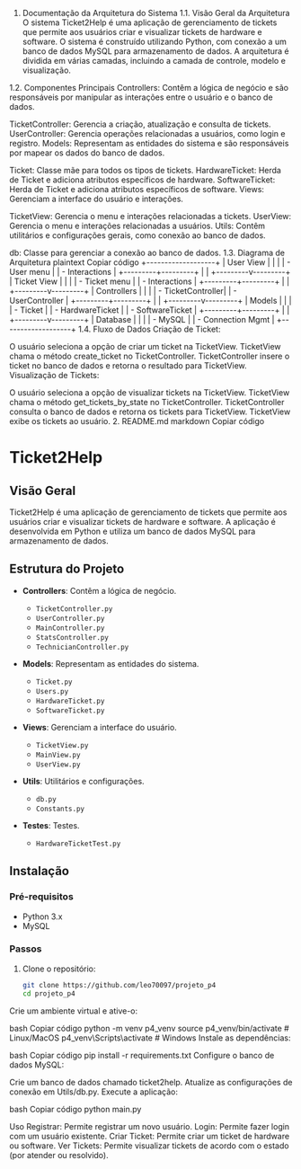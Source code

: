 1. Documentação da Arquitetura do Sistema
1.1. Visão Geral da Arquitetura
O sistema Ticket2Help é uma aplicação de gerenciamento de tickets que permite aos usuários criar e visualizar tickets de hardware e software. O sistema é construído utilizando Python, com conexão a um banco de dados MySQL para armazenamento de dados. A arquitetura é dividida em várias camadas, incluindo a camada de controle, modelo e visualização.

1.2. Componentes Principais
Controllers: Contêm a lógica de negócio e são responsáveis por manipular as interações entre o usuário e o banco de dados.

TicketController: Gerencia a criação, atualização e consulta de tickets.
UserController: Gerencia operações relacionadas a usuários, como login e registro.
Models: Representam as entidades do sistema e são responsáveis por mapear os dados do banco de dados.

Ticket: Classe mãe para todos os tipos de tickets.
HardwareTicket: Herda de Ticket e adiciona atributos específicos de hardware.
SoftwareTicket: Herda de Ticket e adiciona atributos específicos de software.
Views: Gerenciam a interface do usuário e interações.

TicketView: Gerencia o menu e interações relacionadas a tickets.
UserView: Gerencia o menu e interações relacionadas a usuários.
Utils: Contêm utilitários e configurações gerais, como conexão ao banco de dados.

db: Classe para gerenciar a conexão ao banco de dados.
1.3. Diagrama de Arquitetura
plaintext
Copiar código
+-------------------+
|    User View      |
|                   |
| - User menu       |
| - Interactions    |
+---------+---------+
          |
          |
+---------v---------+
|   Ticket View     |
|                   |
| - Ticket menu     |
| - Interactions    |
+---------+---------+
          |
          |
+---------v---------+
|   Controllers     |
|                   |
| - TicketController|
| - UserController  |
+---------+---------+
          |
          |
+---------v---------+
|     Models        |
|                   |
| - Ticket          |
| - HardwareTicket  |
| - SoftwareTicket  |
+---------+---------+
          |
          |
+---------v---------+
|     Database      |
|                   |
| - MySQL           |
| - Connection Mgmt |
+-------------------+
1.4. Fluxo de Dados
Criação de Ticket:

O usuário seleciona a opção de criar um ticket na TicketView.
TicketView chama o método create_ticket no TicketController.
TicketController insere o ticket no banco de dados e retorna o resultado para TicketView.
Visualização de Tickets:

O usuário seleciona a opção de visualizar tickets na TicketView.
TicketView chama o método get_tickets_by_state no TicketController.
TicketController consulta o banco de dados e retorna os tickets para TicketView.
TicketView exibe os tickets ao usuário.
2. README.md
markdown
Copiar código
# Ticket2Help

## Visão Geral

Ticket2Help é uma aplicação de gerenciamento de tickets que permite aos usuários criar e visualizar tickets de hardware e software. A aplicação é desenvolvida em Python e utiliza um banco de dados MySQL para armazenamento de dados.

## Estrutura do Projeto

- **Controllers**: Contêm a lógica de negócio.
  - `TicketController.py`
  - `UserController.py`
  - `MainController.py`
  - `StatsController.py`
  - `TechnicianController.py`

- **Models**: Representam as entidades do sistema.
  - `Ticket.py`
  - `Users.py`
  - `HardwareTicket.py`
  - `SoftwareTicket.py`
- **Views**: Gerenciam a interface do usuário.
  - `TicketView.py`
  - `MainView.py`
  - `UserView.py`
- **Utils**: Utilitários e configurações.
  - `db.py`
  - `Constants.py`
- **Testes**: Testes.
  - `HardwareTicketTest.py`

## Instalação

### Pré-requisitos

- Python 3.x
- MySQL

### Passos

1. Clone o repositório:

   ```bash
   git clone https://github.com/leo70097/projeto_p4
   cd projeto_p4
Crie um ambiente virtual e ative-o:

bash
Copiar código
python -m venv p4_venv
source p4_venv/bin/activate  # Linux/MacOS
p4_venv\Scripts\activate     # Windows
Instale as dependências:

bash
Copiar código
pip install -r requirements.txt
Configure o banco de dados MySQL:

Crie um banco de dados chamado ticket2help.
Atualize as configurações de conexão em Utils/db.py.
Execute a aplicação:

bash
Copiar código
python main.py

Uso
Registrar: Permite registrar um novo usuário.
Login: Permite fazer login com um usuário existente.
Criar Ticket: Permite criar um ticket de hardware ou software.
Ver Tickets: Permite visualizar tickets de acordo com o estado (por atender ou resolvido).